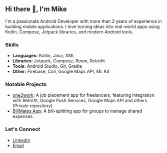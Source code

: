 ## Hi there 👋, I'm Mike
I'm a passionate Android Developer with more than 2 years of experience in building mobile applications. I love turning ideas into real-world apps using Kotlin, Compose, Jetpack libraries, and modern Android tools.

### Skills
- **Languages:** Kotlin, Java, XML
- **Libraries:** Jetpack, Compose, Room, Retrofit
- **Tools:** Android Studio, Git, Gradle
- **Other:** Firebase, Coil, Google Maps API, ML Kit

### Notable Projects
- [one2work](https://play.google.com/store/apps/details?id=ru.one2work.android): A job placement app for freelancers, featuring integration with Retrofit, Google Push Services, Google Maps API and others. (Private repository)
- [BillMates App](https://maqa544.github.io/BillMatesApp/): A bill-splitting app for groups to manage shared expenses.

### Let's Connect
- [LinkedIn](https://www.linkedin.com/in/maqa545/)
- [Email](mailto:maqa545@gmail.com)
